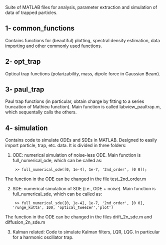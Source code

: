 Suite of MATLAB files for analysis, parameter extraction and simulation of
data of trapped particles.


1- common_functions
--------------------
Contains functions for (beautiful) plotting, spectral density estimation,
data importing and other commonly used functions.


2- opt_trap
--------------------
Optical trap functions (polarizability, mass, dipole force in Gaussian Beam).


3- paul_trap
--------------------
Paul trap functions (in particular, obtain charge by fitting to
a series truncation of Mathieu function). Main function is called labview_paultrap.m,
which sequentally calls the others.

4- simulation
--------------------
Contains code to simulate ODEs and SDEs in MATLAB. Designed to easily
import particle, trap, etc. data. 
It is divided in three folders:

1. ODE: numerical simulation of noise-less ODE. Main function is full_numerical_ode,
which can be called as:

        >> full_numerical_ode([0, 1e-4], 1e-7, '2nd_order', [0 0]);

The function in the ODE can be changed in the file test_2nd_order.m

2. SDE: numerical simulation of SDE (i.e., ODE + noise). Main function is full_numerical_sde,
which can be called as:

        >> full_numerical_sde([0, 1e-4], 1e-7, '2nd_order', [0 0], 'runge_kutta', 100, 'optical_tweezer','plot')

The function in the ODE can be changed in the files drift_2n_sde.m and diffusion_2n_sde.m

3. Kalman related: Code to simulate Kalman filters, LQR, LQG. 
In particular for a harmonic oscillator trap.

